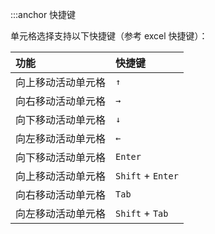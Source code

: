:::anchor 快捷键

单元格选择支持以下快捷键（参考 excel 快捷键）：

| 功能               | 快捷键            |
| :----------------- | :---------------- |
| 向上移动活动单元格 | `↑`               |
| 向右移动活动单元格 | `→`               |
| 向下移动活动单元格 | `↓`               |
| 向左移动活动单元格 | `←`               |
| 向下移动活动单元格 | `Enter`           |
| 向上移动活动单元格 | `Shift` + `Enter` |
| 向右移动活动单元格 | `Tab`             |
| 向左移动活动单元格 | `Shift` + `Tab`   |
